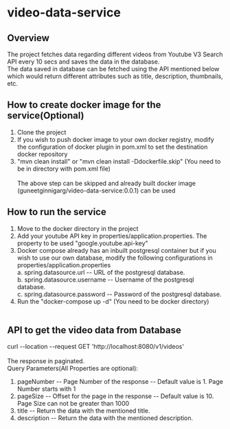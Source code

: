 # video-data-service

## Overview
The project fetches data regarding different videos from Youtube V3 Search API every 10 secs and saves the data in the database. <br>
The data saved in database can be fetched using the API mentioned below which would return different attributes such as title, description, thumbnails, etc.

## How to create docker image for the service(Optional)
1. Clone the project
2. If you wish to push docker image to your own docker registry, modify the configuration of docker plugin in pom.xml to set the destination docker repository
3. "mvn clean install" or "mvn clean install -Ddockerfile.skip" (You need to be in directory with pom.xml file)<br><br>
The above step can be skipped and already built docker image (guneetginnigarg/video-data-service:0.0.1) can be used

## How to run the service
1. Move to the docker directory in the project
2. Add your youtube API key in properties/application.properties. The property to be used "google.youtube.api-key"
3. Docker compose already has an inbuilt postgresql container but if you wish to use our own database, modify the following configurations in properties/application.properties
<br>a. spring.datasource.url -- URL of the postgresql database.
<br>b. spring.datasource.username -- Username of the postgresql database. 
<br>c. spring.datasource.password -- Password of the postgresql database.
3. Run the "docker-compose up -d" (You need to be docker directory) <br><br>

## API to get the video data from Database
curl --location --request GET 'http://localhost:8080/v1/videos'
<br><br>
The response in paginated.
<br>
Query Parameters(All Properties are optional):
1. pageNumber -- Page Number of the response -- Default value is 1. Page Number starts with 1
2. pageSize -- Offset for the page in the response -- Default value is 10. Page Size can not be greater than 1000
3. title -- Return the data with the mentioned title.
4. description -- Return the data with the mentioned description.
